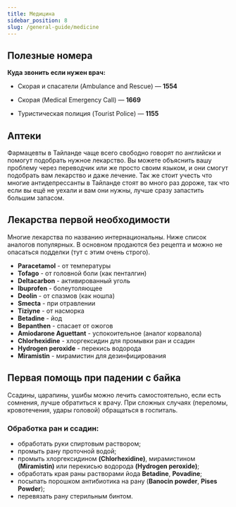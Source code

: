```yaml
---
title: Медицина
sidebar_position: 8
slug: /general-guide/medicine
---
```


## Полезные номера

**Куда звонить если нужен врач:**

- Скорая и спасатели (Ambulance and Rescue) — **1554**

- Скорая (Medical Emergency Call) — **1669**

- Туристическая полиция (Tourist Police) — **1155**

## Аптеки

Фармацевты в Тайланде чаще всего свободно говорят по английски и помогут подобрать нужное лекарство. Вы можете объяснить вашу проблему через переводчик или же просто своим языком, и они смогут подобрать вам лекарство и даже лечение. Так же стоит учесть что многие антидепрессанты в Тайланде стоят во много раз дороже, так что если вы ещё не уехали и вам они нужны, лучше сразу запастить большим запасом.

## Лекарства первой необходимости

Многие лекарства по названию интернациональны. Ниже список аналогов популярных. В основном продаются без рецепта и можно не опасаться подделки (тут с этим очень строго).

- **Paracetamol** - от температуры
- **Tofago** - от головной боли (как пенталгин)
- **Deltacarbon** - активированный уголь
- **Ibuprofen** - болеутоляющее
- **Deolin** - от спазмов (как ношпа) 
- **Smecta** - при отравлении
- **Tiziyne** - от насморка
- **Betadine** - йод 
- **Bepanthen** - спасает от ожогов
- **Amiodarone Aguettant** - успокоительное (аналог корвалола)
- **Chlorhexidine** - хлоргексидин для промывки ран и ссадин
- **Hydrogen peroxide** - перекись водорода
- **Miramistin** - мирамистин для дезинфицирования

## Первая помощь при падении с байка

Ссадины, царапины,  ушибы можно лечить самостоятельно, если есть сомнения, лучше обратиться к врачу. При сложных случаях (переломы, кровотечения, удары головой) обращаться в госпиталь.

### Обработка ран и ссадин:

- обработать руки спиртовым раствором;
- промыть рану проточной водой;
- промыть хлоргексидином **(Chlorhexidine)**, мирамистином **(Miramistin)** или перекисью водорода **(Hydrogen peroxide)**;
- обработать края раны растворами йода **Betadine**, **Povadine**;
- посыпать порошком антибиотика на рану (**Banocin powder**, **Pises Powder**);
- перевязать рану стерильным бинтом.